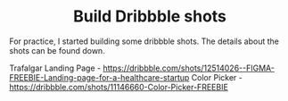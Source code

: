 <h1 align="center">Build Dribbble shots</h1>

For practice, I started building some dribbble shots.
The details about the shots can be found down.

Trafalgar Landing Page - https://dribbble.com/shots/12514026--FIGMA-FREEBIE-Landing-page-for-a-healthcare-startup
Color Picker - https://dribbble.com/shots/11146660-Color-Picker-FREEBIE
